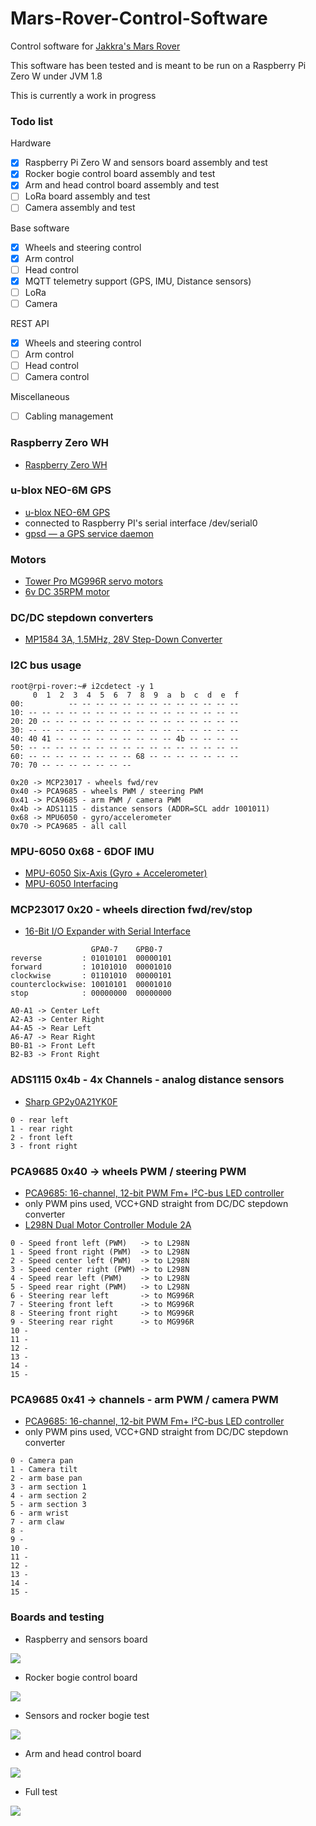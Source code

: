 # Mars-Rover-Control-Software
Control software for [Jakkra's Mars Rover](https://github.com/jakkra/Mars-Rover)

This software has been tested and is meant to be run on a Raspberry Pi Zero W under JVM 1.8

This is currently a work in progress

### Todo list

Hardware
- [X] Raspberry Pi Zero W and sensors board assembly and test
- [X] Rocker bogie control board assembly and test
- [X] Arm and head control board assembly and test
- [ ] LoRa board assembly and test
- [ ] Camera assembly and test

Base software
- [X] Wheels and steering control
- [X] Arm control
- [ ] Head control
- [X] MQTT telemetry support (GPS, IMU, Distance sensors)
- [ ] LoRa
- [ ] Camera

REST API
- [X] Wheels and steering control
- [ ] Arm control
- [ ] Head control
- [ ] Camera control

Miscellaneous
- [ ] Cabling management


### Raspberry Zero WH

- [Raspberry Zero WH](https://www.raspberrypi.org/blog/zero-wh/)

### u-blox NEO-6M GPS 

- [u-blox NEO-6M GPS](https://www.u-blox.com/en/product/neo-6-series)
- connected to Raspberry PI's serial interface /dev/serial0
- [gpsd — a GPS service daemon](https://gpsd.gitlab.io/gpsd/)

### Motors

- [Tower Pro MG996R servo motors](http://www.towerpro.com.tw/product/mg996r/)
- [6v DC 35RPM motor](https://www.amazon.com/uxcell-Electric-1-1kg-cm-Loading-Torque/dp/B07F5X5S39/ref=sr_1_6?dchild=1&keywords=6v+dc+motor&qid=1588118804&sr=8-6)

### DC/DC stepdown converters

- [MP1584 3A, 1.5MHz, 28V Step-Down Converter](https://www.haoyuelectronics.com/Attachment/MP1584/MP1584.pdf)

### I2C bus usage

```
root@rpi-rover:~# i2cdetect -y 1
     0  1  2  3  4  5  6  7  8  9  a  b  c  d  e  f
00:          -- -- -- -- -- -- -- -- -- -- -- -- -- 
10: -- -- -- -- -- -- -- -- -- -- -- -- -- -- -- -- 
20: 20 -- -- -- -- -- -- -- -- -- -- -- -- -- -- -- 
30: -- -- -- -- -- -- -- -- -- -- -- -- -- -- -- -- 
40: 40 41 -- -- -- -- -- -- -- -- -- 4b -- -- -- -- 
50: -- -- -- -- -- -- -- -- -- -- -- -- -- -- -- -- 
60: -- -- -- -- -- -- -- -- 68 -- -- -- -- -- -- -- 
70: 70 -- -- -- -- -- -- --    

0x20 -> MCP23017 - wheels fwd/rev
0x40 -> PCA9685 - wheels PWM / steering PWM
0x41 -> PCA9685 - arm PWM / camera PWM
0x4b -> ADS1115 - distance sensors (ADDR=SCL addr 1001011)
0x68 -> MPU6050 - gyro/accelerometer
0x70 -> PCA9685 - all call
```

### MPU-6050 0x68 - 6DOF IMU

- [MPU-6050 Six-Axis (Gyro + Accelerometer)](https://invensense.tdk.com/products/motion-tracking/6-axis/mpu-6050/)
- [MPU-6050 Interfacing](https://www.teachmemicro.com/beaglebone-black-mpu6050-i2c-tutorial-part-2/)


### MCP23017 0x20 - wheels direction fwd/rev/stop

- [16-Bit I/O Expander with Serial Interface](http://ww1.microchip.com/downloads/en/DeviceDoc/20001952C.pdf)

```
                  GPA0-7    GPB0-7
reverse         : 01010101  00000101
forward         : 10101010  00001010
clockwise       : 01101010  00000101
counterclockwise: 10010101  00001010
stop            : 00000000  00000000

A0-A1 -> Center Left
A2-A3 -> Center Right
A4-A5 -> Rear Left
A6-A7 -> Rear Right
B0-B1 -> Front Left
B2-B3 -> Front Right
```

### ADS1115 0x4b - 4x Channels - analog distance sensors

- [Sharp GP2y0A21YK0F](https://global.sharp/products/device/lineup/data/pdf/datasheet/gp2y0a21yk_e.pdf)

```
0 - rear left
1 - rear right
2 - front left
3 - front right
```

### PCA9685 0x40 -> wheels PWM / steering PWM

- [PCA9685: 16-channel, 12-bit PWM Fm+ I²C-bus LED controller](https://www.nxp.com/products/power-management/lighting-driver-and-controller-ics/ic-led-controllers/16-channel-12-bit-pwm-fm-plus-ic-bus-led-controller:PCA9685)
- only PWM pins used, VCC+GND straight from DC/DC stepdown converter
- [L298N Dual Motor Controller Module 2A](https://www.hackerstore.nl/pdfs/tutorial298.pdf)

```
0 - Speed front left (PWM)   -> to L298N
1 - Speed front right (PWM)  -> to L298N
2 - Speed center left (PWM)  -> to L298N
3 - Speed center right (PWM) -> to L298N
4 - Speed rear left (PWM)    -> to L298N
5 - Speed rear right (PWM)   -> to L298N
6 - Steering rear left       -> to MG996R
7 - Steering front left      -> to MG996R
8 - Steering front right     -> to MG996R
9 - Steering rear right      -> to MG996R
10 -
11 -
12 -
13 -
14 -
15 -
```

### PCA9685 0x41 -> channels - arm PWM / camera PWM

- [PCA9685: 16-channel, 12-bit PWM Fm+ I²C-bus LED controller](https://www.nxp.com/products/power-management/lighting-driver-and-controller-ics/ic-led-controllers/16-channel-12-bit-pwm-fm-plus-ic-bus-led-controller:PCA9685)
- only PWM pins used, VCC+GND straight from DC/DC stepdown converter

```
0 - Camera pan
1 - Camera tilt
2 - arm base pan
3 - arm section 1
4 - arm section 2
5 - arm section 3
6 - arm wrist
7 - arm claw
8 -
9 -
10 -
11 -
12 -
13 -
14 -
15 -
```

### Boards and testing

- Raspberry and sensors board

<img src="./Rover/images/sensorsboard.jpg"/>

- Rocker bogie control board

<img src="./Rover/images/rockerbogieboard.jpg"/>

- Sensors and rocker bogie test

<img src="./Rover/images/sensors_and_rockerbogie_test.jpg"/>

- Arm and head control board

<img src="./Rover/images/arm_and_head_board.jpg"/>

- Full test

<img src="./Rover/images/fulltest.jpg"/>
